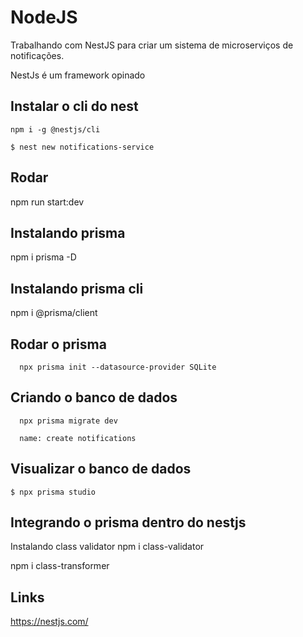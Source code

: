 # NodeJS
Trabalhando com NestJS para criar um sistema de microserviços de notificações.

NestJs é um framework opinado

## Instalar o cli do nest
```
npm i -g @nestjs/cli

$ nest new notifications-service
```

## Rodar
npm run start:dev

## Instalando prisma
npm i prisma -D

## Instalando prisma cli
npm i @prisma/client

## Rodar o prisma
```
  npx prisma init --datasource-provider SQLite
```
## Criando o banco de dados
```
  npx prisma migrate dev

  name: create notifications
```

## Visualizar o banco de dados
```
$ npx prisma studio
```
## Integrando o prisma dentro do nestjs

Instalando class validator
npm i class-validator

npm i class-transformer

## Links 
https://nestjs.com/